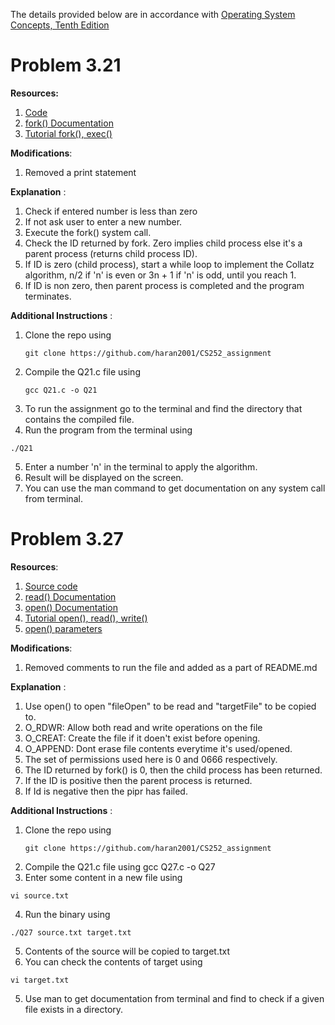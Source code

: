 The details provided below are in accordance with  [Operating System Concepts, Tenth Edition](https://codex.cs.yale.edu/avi/os-book/OS10/index.html)

# Problem 3.21

**Resources:**
1. [Code](https://github.com/SeanStaz/theCollatzConjecture.c)
2. [fork() Documentation](https://man7.org/linux/man-pages/man2/fork.2.html) 
3. [Tutorial fork(), exec()](https://www.youtube.com/watch?v=IFEFVXvjiHY)


**Modifications**:
1. Removed a print statement

 **Explanation** :
 1. Check if entered number is less than zero
 2. If not ask user to enter a new number.
 3. Execute the fork() system call. 
 4. Check the ID returned by fork. Zero implies child process else it's a parent process (returns child process ID).
 5. If ID is zero (child process), start a while loop to implement the Collatz algorithm, n/2 if 'n' is even or 3n + 1 if 'n' is odd, until you reach 1.
 6. If ID is non zero, then parent process is completed and the program terminates.

 **Additional Instructions** :
1. Clone the repo using 
    ```
    git clone https://github.com/haran2001/CS252_assignment
    ```
2. Compile the Q21.c file using 
    ```
    gcc Q21.c -o Q21
    ```
3. To run the assignment go to the terminal and find the directory that contains the compiled file. 
4. Run the program from the terminal using
```
./Q21
```
5. Enter a number 'n' in the terminal to apply the algorithm.
6. Result will be displayed on the screen.
6. You can use the man command to get documentation on any system call from terminal.

# Problem 3.27

**Resources**: 
1. [Source code](https://github.com/manojkmeena/OS-Project) 
2. [read() Documentation](https://man7.org/linux/man-pages/man2/read.2.html)
3. [open() Documentation](https://man7.org/linux/man-pages/man2/open.2.html)
4. [Tutorial open(), read(), write()](https://www.youtube.com/watch?v=dP3N8g7h8gY)
5. [open() parameters](https://stackoverflow.com/questions/2245193/why-does-open-create-my-file-with-the-wrong-permissions )

**Modifications**:
1. Removed comments to run the file and added as a part of README.md

**Explanation** :
1. Use open() to open "fileOpen" to be read and "targetFile" to be copied to.
2. O_RDWR: Allow both read and write operations on the file
3. O_CREAT: Create the file if it doen't exist before opening.
4. O_APPEND: Dont erase file contents everytime it's used/opened.
5. The set of permissions used here is 0 and 0666 respectively.
6. The ID returned by fork() is 0, then the child process has been returned.
7. If the ID is positive then the parent process is returned.
8. If Id is negative then the pipr has failed.

**Additional Instructions** :
1. Clone the repo using 
    ```
    git clone https://github.com/haran2001/CS252_assignment
    ```
2. Compile the Q21.c file using gcc Q27.c -o Q27
3. Enter some content in a new file using
```
vi source.txt
```
4. Run the binary using
```
./Q27 source.txt target.txt
```
5. Contents of the source will be copied to target.txt
6. You can check the contents of target using
```
vi target.txt
```
5. Use man to get documentation from terminal and find to check if a given file exists in a directory.